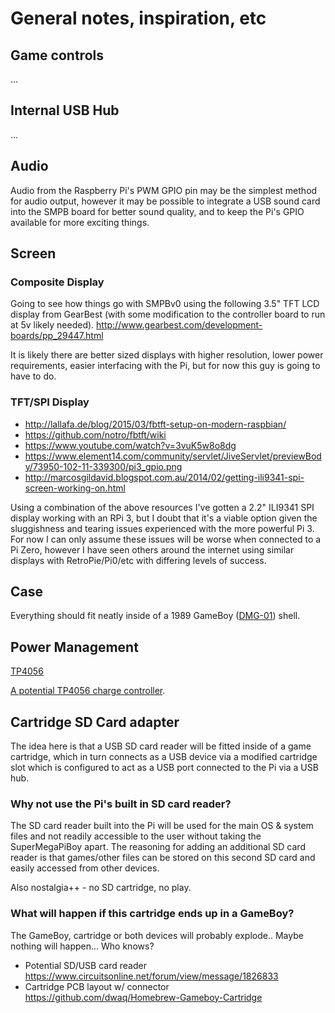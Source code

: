 # General notes, inspiration, etc

## Game controls
...

## Internal USB Hub
...

## Audio
Audio from the Raspberry Pi's PWM GPIO pin may be the simplest method for audio output, however it may be possible to
integrate a USB sound card into the SMPB board for better sound quality, and to keep the Pi's GPIO available for more exciting things.

## Screen
### Composite Display
Going to see how things go with SMPBv0 using the following 3.5" TFT LCD display from GearBest (with some modification to the controller board to run at 5v likely needed).
http://www.gearbest.com/development-boards/pp_29447.html

It is likely there are better sized displays with higher resolution, lower power requirements, easier interfacing with the Pi, but for now this guy is going to have to do.

### TFT/SPI Display
 * http://lallafa.de/blog/2015/03/fbtft-setup-on-modern-raspbian/
 * https://github.com/notro/fbtft/wiki
 * https://www.youtube.com/watch?v=3vuK5w8o8dg
 * https://www.element14.com/community/servlet/JiveServlet/previewBody/73950-102-11-339300/pi3_gpio.png
 * http://marcosgildavid.blogspot.com.au/2014/02/getting-ili9341-spi-screen-working-on.html
 
Using a combination of the above resources I've gotten a 2.2" ILI9341 SPI display working with an RPi 3, but I doubt that it's a viable option given the sluggishness and tearing issues experienced with the more powerful Pi 3. For now I can only assume these issues will be worse when connected to a Pi Zero, however I have seen others around the internet using similar displays with RetroPie/Pi0/etc with differing levels of success. 

## Case
Everything should fit neatly inside of a 1989 GameBoy ([DMG-01](https://en.wikipedia.org/wiki/Game_Boy)) shell.

## Power Management
[TP4056](https://dlnmh9ip6v2uc.cloudfront.net/datasheets/Prototyping/TP4056.pdf)

[A potential TP4056 charge controller](https://s-media-cache-ak0.pinimg.com/originals/99/e6/60/99e660eb23270c404301e76d8e796097.png).

## Cartridge SD Card adapter

The idea here is that a USB SD card reader will be fitted inside of a game cartridge, which in turn connects as a USB device
via a modified cartridge slot which is configured to act as a USB port connected to the Pi via a USB hub.

### Why not use the Pi's built in SD card reader?
The SD card reader built into the Pi will be used for the main OS & system files and not readily accessible to the user
without taking the SuperMegaPiBoy apart. The reasoning for adding an additional SD card reader is that games/other files can be stored on this second SD card and easily accessed from other devices.

Also nostalgia++ - no SD cartridge, no play.

### What will happen if this cartridge ends up in a GameBoy?
The GameBoy, cartridge or both devices will probably explode.. Maybe nothing will happen... Who knows?

* Potential SD/USB card reader https://www.circuitsonline.net/forum/view/message/1826833
* Cartridge PCB layout w/ connector https://github.com/dwaq/Homebrew-Gameboy-Cartridge
